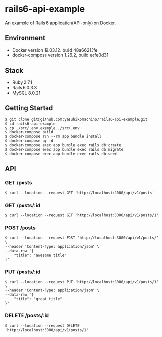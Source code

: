 # rails6-api-example
An example of Rails 6 application(API-only) on Docker.

## Environment
- Docker version 19.03.12, build 48a66213fe
- docker-compose version 1.26.2, build eefe0d31

## Stack
- Ruby 2.7.1
- Rails 6.0.3.3
- MySQL 8.0.21 

## Getting Started
```
$ git clone git@github.com:yasuhikomachino/rails6-api-example.git
$ cd rails6-api-example
$ cp ./src/.env.example ./src/.env 
$ docker-compose build 
$ docker-compose run --rm app bundle install
$ docker-compose up -d
$ docker-compose exec app bundle exec rails db:create
$ docker-compose exec app bundle exec rails db:migrate
$ docker-compose exec app bundle exec rails db:seed
```

## API 
### GET /posts
```
$ curl --location --request GET 'http://localhost:3000/api/v1/posts'
```

### GET /posts/:id
```
$ curl --location --request GET 'http://localhost:3000/api/v1/posts/1'
```

### POST /posts
```
$ curl --location --request POST 'http://localhost:3000/api/v1/posts/' \
--header 'Content-Type: application/json' \
--data-raw '{
    "title": "awesome title"
}'
```

### PUT /posts/:id
```
$ curl --location --request PUT 'http://localhost:3000/api/v1/posts/1' \
--header 'Content-Type: application/json' \
--data-raw '{
    "title": "great title"
}'
```

### DELETE /posts/:id
```
$ curl --location --request DELETE 'http://localhost:3000/api/v1/posts/1'
```